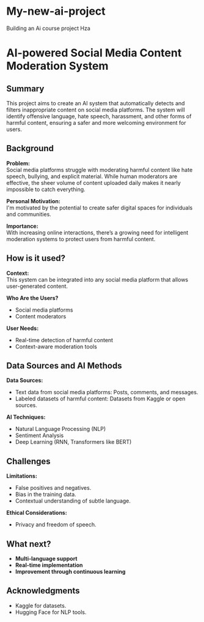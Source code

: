 # My-new-ai-project
Building an Ai course project Hza
# AI-powered Social Media Content Moderation System

## Summary

This project aims to create an AI system that automatically detects and filters inappropriate content on social media platforms. The system will identify offensive language, hate speech, harassment, and other forms of harmful content, ensuring a safer and more welcoming environment for users.

## Background

**Problem:**  
Social media platforms struggle with moderating harmful content like hate speech, bullying, and explicit material. While human moderators are effective, the sheer volume of content uploaded daily makes it nearly impossible to catch everything.

**Personal Motivation:**  
I'm motivated by the potential to create safer digital spaces for individuals and communities.

**Importance:**  
With increasing online interactions, there’s a growing need for intelligent moderation systems to protect users from harmful content.

## How is it used?

**Context:**  
This system can be integrated into any social media platform that allows user-generated content.

**Who Are the Users?**  
- Social media platforms
- Content moderators

**User Needs:**  
- Real-time detection of harmful content
- Context-aware moderation tools

## Data Sources and AI Methods

**Data Sources:**  
- Text data from social media platforms: Posts, comments, and messages.
- Labeled datasets of harmful content: Datasets from Kaggle or open sources.

**AI Techniques:**  
- Natural Language Processing (NLP)
- Sentiment Analysis
- Deep Learning (RNN, Transformers like BERT)

## Challenges

**Limitations:**  
- False positives and negatives.
- Bias in the training data.
- Contextual understanding of subtle language.

**Ethical Considerations:**  
- Privacy and freedom of speech.

## What next?

- **Multi-language support**
- **Real-time implementation**
- **Improvement through continuous learning**

## Acknowledgments

- Kaggle for datasets.
- Hugging Face for NLP tools.
